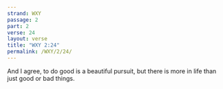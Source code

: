 ```yaml
---
strand: WXY
passage: 2
part: 2
verse: 24
layout: verse
title: "WXY 2:24"
permalink: /WXY/2/24/
---
```

And I agree, to do good is a beautiful pursuit, but there is more in life than just good or bad things.
